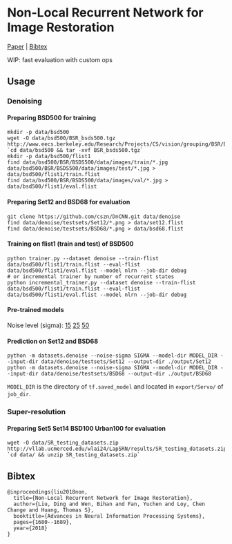 # Non-Local Recurrent Network for Image Restoration

[Paper](http://papers.nips.cc/paper/7439-non-local-recurrent-network-for-image-restoration.pdf) | [Bibtex](#Bibtex)

WIP: fast evaluation with custom ops

## Usage
### Denoising
#### Preparing BSD500 for training
```
mkdir -p data/bsd500
wget -O data/bsd500/BSR_bsds500.tgz http://www.eecs.berkeley.edu/Research/Projects/CS/vision/grouping/BSR/BSR_bsds500.tgz
`cd data/bsd500 && tar -xvf BSR_bsds500.tgz`
mkdir -p data/bsd500/flist1
find data/bsd500/BSR/BSDS500/data/images/train/*.jpg data/bsd500/BSR/BSDS500/data/images/test/*.jpg > data/bsd500/flist1/train.flist
find data/bsd500/BSR/BSDS500/data/images/val/*.jpg > data/bsd500/flist1/eval.flist
```
#### Preparing Set12 and BSD68 for evaluation
```
git clone https://github.com/cszn/DnCNN.git data/denoise
find data/denoise/testsets/Set12/*.png > data/set12.flist
find data/denoise/testsets/BSD68/*.png > data/bsd68.flist
```
#### Training on flist1 (train and test) of BSD500
```
python trainer.py --dataset denoise --train-flist data/bsd500/flist1/train.flist --eval-flist data/bsd500/flist1/eval.flist --model nlrn --job-dir debug
# or incremental trainer by number of recurrent states
python incremental_trainer.py --dataset denoise --train-flist data/bsd500/flist1/train.flist --eval-flist data/bsd500/flist1/eval.flist --model nlrn --job-dir debug
```
#### Pre-trained models
Noise level (sigma): [15](https://github.com/Ding-Liu/NLRN/files/2674584/sigma15.zip) [25](https://github.com/Ding-Liu/NLRN/files/2674585/sigma25.zip) [50](https://github.com/Ding-Liu/NLRN/files/2674586/sigma50.zip)
#### Prediction on Set12 and BSD68
```
python -m datasets.denoise --noise-sigma SIGMA --model-dir MODEL_DIR --input-dir data/denoise/testsets/Set12 --output-dir ./output/Set12
python -m datasets.denoise --noise-sigma SIGMA --model-dir MODEL_DIR --input-dir data/denoise/testsets/BSD68 --output-dir ./output/BSD68
```
`MODEL_DIR` is the directory of `tf.saved_model` and located in `export/Servo/` of `job_dir`.

### Super-resolution
#### Preparing Set5 Set14 BSD100 Urban100 for evaluation
```
wget -O data/SR_testing_datasets.zip http://vllab.ucmerced.edu/wlai24/LapSRN/results/SR_testing_datasets.zip
`cd data/ && unzip SR_testing_datasets.zip`
```

## Bibtex
```
@inproceedings{liu2018non,
  title={Non-Local Recurrent Network for Image Restoration},
  author={Liu, Ding and Wen, Bihan and Fan, Yuchen and Loy, Chen Change and Huang, Thomas S},
  booktitle={Advances in Neural Information Processing Systems},
  pages={1680--1689},
  year={2018}
}
```
